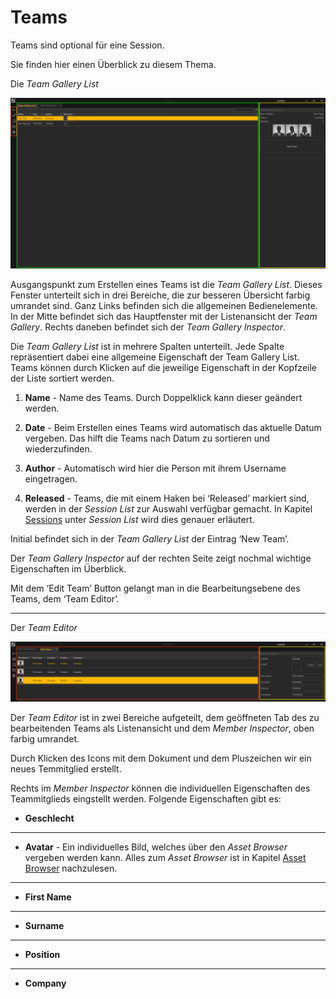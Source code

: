 # Teams 

Teams sind optional für eine Session. 

Sie finden hier einen Überblick zu diesem Thema.


Die *Team Gallery List* 

![Placeholder](img/TeamGalleryList.PNG) 


Ausgangspunkt zum Erstellen eines Teams ist die *Team Gallery List*. Dieses Fenster unterteilt sich in drei Bereiche, die zur besseren Übersicht farbig umrandet sind. Ganz Links befinden sich die allgemeinen Bedienelemente. In der Mitte befindet sich das Hauptfenster mit der Listenansicht der *Team Gallery*. Rechts daneben befindet sich der *Team Gallery Inspector*. 

Die *Team Gallery List* ist in mehrere Spalten unterteilt. Jede Spalte repräsentiert dabei eine allgemeine Eigenschaft der Team Gallery List. Teams können durch Klicken auf die jeweilige Eigenschaft in der Kopfzeile der Liste sortiert werden. 

 
1.    **Name** - Name des Teams. Durch Doppelklick kann dieser geändert werden. 

 

2.    **Date** - Beim Erstellen eines Teams wird automatisch das aktuelle Datum vergeben. Das hilft die Teams nach Datum zu sortieren und wiederzufinden. 

 

3.    **Author** - Automatisch wird hier die Person mit ihrem Username eingetragen. 

 

4.    **Released** - Teams, die mit einem Haken bei ‘Released’ markiert sind, werden in der *Session List* zur Auswahl verfügbar gemacht. In Kapitel [Sessions](sessions.md) unter *Session List* wird dies genauer erläutert.  

Initial befindet sich in der *Team Gallery List* der Eintrag ‘New Team’.  

Der *Team Gallery Inspector* auf der rechten Seite zeigt nochmal wichtige Eigenschaften im Überblick. 

Mit dem ‘Edit Team’ Button gelangt man in die Bearbeitungsebene des Teams, dem ‘Team Editor’. 


***

Der *Team Editor*

![Placeholder](img/TeamEditor_Crop.png) 

 
Der *Team Editor* ist in zwei Bereiche aufgeteilt, dem geöffneten Tab des zu bearbeitenden Teams als Listenansicht und dem *Member Inspector*, oben farbig umrandet. 

Durch Klicken des Icons mit dem Dokument und dem Pluszeichen wir ein neues Temmitglied erstellt. 

Rechts im *Member Inspector* können die individuellen Eigenschaften des Teammitglieds eingstellt werden. Folgende Eigenschaften gibt es:

* <b>Geschlecht</b>
***
* <b>Avatar</b> - Ein individuelles Bild, welches über den *Asset Browser* vergeben werden kann. Alles zum *Asset Browser* ist in Kapitel [Asset Browser](assetbrowser.md) nachzulesen. 
***
* <b>First Name</b>
***
* <b>Surname</b>
***
* <b>Position</b>
***
* <b>Company</b>
